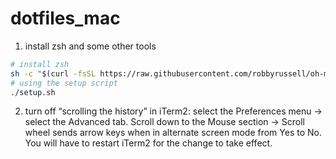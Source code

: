 dotfiles_mac
============
1. install zsh and some other tools
```bash
# install zsh
sh -c "$(curl -fsSL https://raw.githubusercontent.com/robbyrussell/oh-my-zsh/master/tools/install.sh)"
# using the setup script
./setup.sh
```

2. turn off “scrolling the history” in iTerm2:
select the Preferences menu -> select the Advanced tab. Scroll down to the Mouse section -> Scroll wheel sends arrow keys when in alternate screen mode from Yes to No. You will have to restart iTerm2 for the change to take effect.



